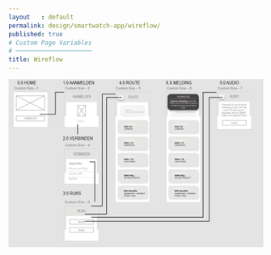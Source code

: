 ```yaml
---
layout   : default
permalink: design/smartwatch-app/wireflow/
published: true
# Custom Page Variables
# ─────────────────────
title: Wireflow
---
```

![idea1](../../afbeeldingen/wireflowwatch.png)
